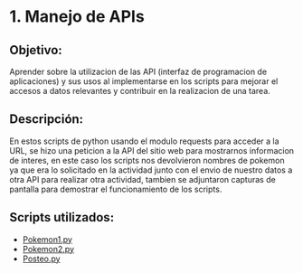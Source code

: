 # 1. Manejo de APIs

## Objetivo:
Aprender sobre la utilizacion de las API (interfaz de programacion de aplicaciones) y sus usos al implementarse en los scripts para mejorar el accesos a datos relevantes y contribuir en la realizacion de una tarea.

## Descripción:
En estos scripts de python usando el modulo requests para acceder a la URL, se hizo una peticion a la API del sitio web para mostrarnos informacion de interes, en este caso los scripts nos devolvieron nombres de pokemon ya que era lo solicitado en la actividad junto con el envio de nuestro datos a otra API para realizar otra actividad, tambien se adjuntaron capturas de pantalla para demostrar el funcionamiento de los scripts. 

## Scripts utilizados:
* [Pokemon1.py](https://github.com/Lavso-Itro/PIA-LAB-PC/blob/5fc07ac1c338e2bafb6fcb9fb56055674ce5b2d4/Manejo%20de%20APIs/pokemon1.py)
* [Pokemon2.py](https://github.com/Lavso-Itro/PIA-LAB-PC/blob/5fc07ac1c338e2bafb6fcb9fb56055674ce5b2d4/Manejo%20de%20APIs/pokemon2.py)
* [Posteo.py](https://github.com/Lavso-Itro/PIA-LAB-PC/blob/5fc07ac1c338e2bafb6fcb9fb56055674ce5b2d4/Manejo%20de%20APIs/Posteo.py)
